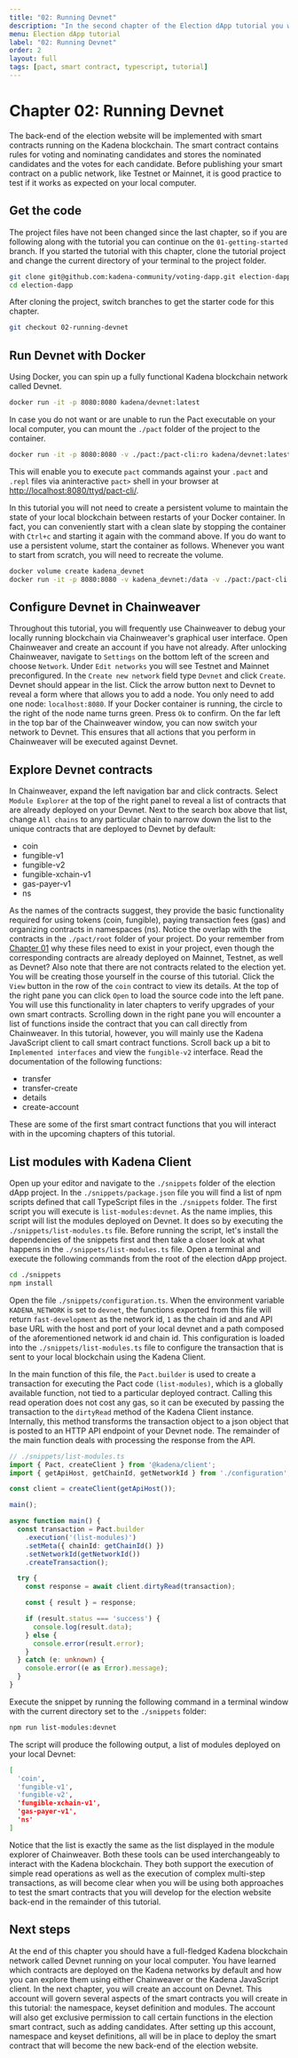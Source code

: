 ```yaml
---
title: "02: Running Devnet"
description: "In the second chapter of the Election dApp tutorial you will use Docker to run a blockchain on your computer."
menu: Election dApp tutorial
label: "02: Running Devnet"
order: 2
layout: full
tags: [pact, smart contract, typescript, tutorial]
---
```


# Chapter 02: Running Devnet

The back-end of the election website will be implemented with smart contracts
running on the Kadena blockchain. The smart contract contains rules for voting
and nominating candidates and stores the nominated candidates and the votes
for each candidate. Before publishing your smart contract on a public network,
like Testnet or Mainnet, it is good practice to test if it works as expected
on your local computer.

## Get the code

The project files have not been changed since the last chapter, so if you are
following along with the tutorial you can continue on the `01-getting-started`
branch. If you started the tutorial with this chapter, clone the tutorial
project and change the current directory of your terminal to the project folder.

```bash
git clone git@github.com:kadena-community/voting-dapp.git election-dapp
cd election-dapp
```

After cloning the project, switch branches to get the starter code for this chapter.

```bash
git checkout 02-running-devnet
```

## Run Devnet with Docker

Using Docker, you can spin up a fully functional
Kadena blockchain network called Devnet.

```bash
docker run -it -p 8080:8080 kadena/devnet:latest
```

In case you do not want or are unable to run the Pact executable on your local
computer, you can mount the `./pact` folder of the project to the container.

```bash
docker run -it -p 8080:8080 -v ./pact:/pact-cli:ro kadena/devnet:latest
```

This will enable you to execute `pact` commands against your `.pact` and `.repl`
files via aninteractive `pact>` shell in your browser at
[http://localhost:8080/ttyd/pact-cli/](http://localhost:8080/ttyd/pact-cli/).

In this tutorial you will not need to create a persistent volume to maintain
the state of your local blockchain between restarts of your Docker container.
In fact, you can conveniently start with a clean slate by stopping the container
with `Ctrl+c` and starting it again with the command above. If you do want to
use a persistent volume, start the container as follows. Whenever you want to
start from scratch, you will need to recreate the volume.

```bash
docker volume create kadena_devnet
docker run -it -p 8080:8080 -v kadena_devnet:/data -v ./pact:/pact-cli:ro --name devnet kadena/devnet
```

## Configure Devnet in Chainweaver

Throughout this tutorial, you will frequently use Chainweaver to debug your
locally running blockchain via Chainweaver's graphical user interface. Open
Chainweaver and create an account if you have not already. After unlocking
Chainweaver, navigate to `Settings` on the bottom left of the screen and
choose `Network`. Under `Edit networks` you will see Testnet and Mainnet
preconfigured. In the `Create new network` field type `Devnet` and click
`Create`. Devnet should appear in the list. Click the arrow button next to
Devnet to reveal a form where that allows you to add a node. You only need
to add one node: `localhost:8080`. If your Docker container is running, the
circle to the right of the node name turns green. Press `Ok` to confirm.
On the far left in the top bar of the Chainweaver window, you can now switch
your network to Devnet. This ensures that all actions that you perform in
Chainweaver will be executed against Devnet.

## Explore Devnet contracts

In Chainweaver, expand the left navigation bar and click contracts. Select
`Module Explorer` at the top of the right panel to reveal a list of contracts
that are already deployed on your Devnet. Next to the search box above
that list, change `All chains` to any particular chain to narrow down the
list to the unique contracts that are deployed to Devnet by default:

 * coin
 * fungible-v1
 * fungible-v2
 * fungible-xchain-v1
 * gas-payer-v1
 * ns

As the names of the contracts suggest, they provide the basic functionality
required for using tokens (coin, fungible), paying transaction fees (gas)
and organizing contracts in namespaces (ns). Notice the overlap with the
contracts in the `./pact/root` folder of your project. Do your remember
from [Chapter 01](/build/guides/election-dapp-tutorial/01-getting-started) why these
files need to exist in your project, even though the corresponding contracts
are already deployed on Mainnet, Testnet, as well as Devnet? Also note that
there are not contracts related to the election yet. You will be creating
those yourself in the course of this tutorial. Click the `View`
button in the row of the `coin` contract to view its details. At the top of
the right pane you can click `Open` to load the source code into the left pane.
You will use this functionality in later chapters to verify upgrades of your own
smart contracts. Scrolling down in the right pane you will encounter a list
of functions inside the contract that you can call directly from Chainweaver.
In this tutorial, however, you will mainly use the Kadena JavaScript client
to call smart contract functions. Scroll back up a bit to
`Implemented interfaces` and view the `fungible-v2` interface. Read the
documentation of the following functions:

 * transfer
 * transfer-create
 * details
 * create-account

These are some of the first smart contract functions that you will interact
with in the upcoming chapters of this tutorial.

## List modules with Kadena Client

Open up your editor and navigate to the `./snippets` folder of the election
dApp project. In the `./snippets/package.json` file you will find a list of
npm scripts defined that call TypeScript files in the `./snippets` folder.
The first script you will execute is `list-modules:devnet`. As the name implies,
this script will list the modules deployed on Devnet. It does so by executing
the `./snippets/list-modules.ts` file. Before running the script,
let's install the dependencies of the snippets first and then take a closer
look at what happens in the `./snippets/list-modules.ts` file. Open a terminal
and execute the following commands from the root of the election dApp project.

```bash
cd ./snippets
npm install
```

Open the file `./snippets/configuration.ts`. When the environment variable
`KADENA_NETWORK` is set to `devnet`, the functions exported from this file
will return `fast-development` as the network id, `1` as the chain id and
and API base URL with the host and port of your local devnet and a path
composed of the aforementioned network id and chain id. This configuration
is loaded into the `./snippets/list-modules.ts` file to configure the
transaction that is sent to your local blockchain using the Kadena Client.

In the main function of this file, the `Pact.builder` is used to create a
transaction for executing the Pact code `(list-modules)`, which is a
globally available function, not tied to a particular deployed contract.
Calling this read operation does not cost any gas, so it can be executed
by passing the transaction to the `dirtyRead` method of the Kadena Client
instance. Internally, this method transforms the transaction object to a
json object that is posted to an HTTP API endpoint of your Devnet node.
The remainder of the main function deals with processing the response
from the API.

```typescript
// ./snippets/list-modules.ts
import { Pact, createClient } from '@kadena/client';
import { getApiHost, getChainId, getNetworkId } from './configuration';

const client = createClient(getApiHost());

main();

async function main() {
  const transaction = Pact.builder
    .execution('(list-modules)')
    .setMeta({ chainId: getChainId() })
    .setNetworkId(getNetworkId())
    .createTransaction();

  try {
    const response = await client.dirtyRead(transaction);

    const { result } = response;

    if (result.status === 'success') {
      console.log(result.data);
    } else {
      console.error(result.error);
    }
  } catch (e: unknown) {
    console.error((e as Error).message);
  }
}
```

Execute the snippet by running the following command in a terminal window
with the current directory set to the `./snippets` folder:

```bash
npm run list-modules:devnet
```

The script will produce the following output, a list of modules deployed on
your local Devnet:

```bash
[
  'coin',
  'fungible-v1',
  'fungible-v2',
  'fungible-xchain-v1',
  'gas-payer-v1',
  'ns'
]
```

Notice that the list is exactly the same as the list displayed in the module
explorer of Chainweaver. Both these tools can be used interchangeably to interact
with the Kadena blockchain. They both support the execution of simple read
operations as well as the execution of complex multi-step transactions, as will
become clear when you will be using both approaches to test the smart contracts
that you will develop for the election website back-end in the remainder of this
tutorial.

## Next steps

At the end of this chapter you should have a full-fledged Kadena blockchain network
called Devnet running on your local computer. You have learned which contracts
are deployed on the Kadena networks by default and how you can explore them using
either Chainweaver or the Kadena JavaScript client. In the next chapter, you will
create an account on Devnet. This account will govern several aspects of the smart
contracts you will create in this tutorial: the namespace, keyset definition and
modules. The account will also get exclusive permission to call certain functions in the
election smart contract, such as adding candidates. After setting up this account,
namespace and keyset definitions, all will be in place to deploy the smart contract
that will become the new back-end of the election website.
